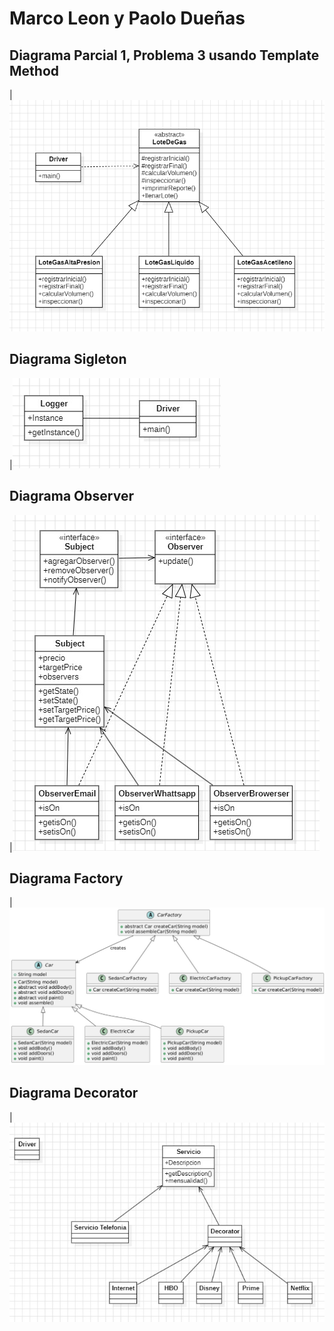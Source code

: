 # Marco Leon y Paolo Dueñas

## Diagrama Parcial 1, Problema 3 usando Template Method
|!["Diagrama Problema 3"](/UML/Parcial1Problema3Template.png)


## Diagrama Sigleton
|!["diagrama Sigleton"](/UML/SingletonUML.jpg)

## Diagrama Observer
|!["diagrama Sigleton"](/UML/ObserverUML.jpg)

## Diagrama Factory
|!["diagrama Sigleton"](/UML/FactoryUML.jpg)

## Diagrama Decorator
|!["diagrama Sigleton"](/UML/DecoratorUML.jpg)
